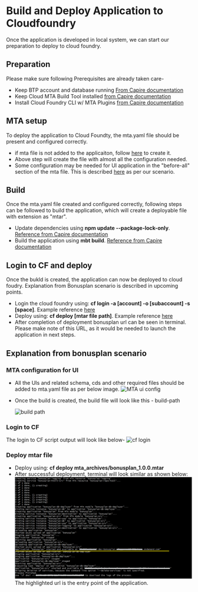 # Build and Deploy Application to Cloudfoundry
Once the application is developed in local system, we can start our preparation to deploy to cloud foundry.

## Preparation 
Please make sure following Prerequisites are already taken care-
* Keep BTP account and database running [From Capire documentation](https://cap.cloud.sap/docs/guides/deployment/to-cf#btp-and-hana)
* Keep Cloud MTA Build Tool installed [ from Capire documentation](https://cap.cloud.sap/docs/guides/deployment/to-cf#mbt)
* Install Cloud Foundry CLI w/ MTA Plugins [ from Capire documentation](https://cap.cloud.sap/docs/guides/deployment/to-cf#cf-cli)

## MTA setup
To deploy the application to Cloud Foundty, the mta.yaml file should be present and configured correctly.
* if mta file is not added to the applicaiton, follow [here](https://cap.cloud.sap/docs/get-started/grow-as-you-go#deploy-to-cloud) to create it.
* Above step will create the file with almost all the configuration needed.
* Some configuration may be needed for UI application in the "before-all" section of the mta file. This is described [here](#mta-configuration-for-ui) as per our scenario.

## Build
Once the mta.yaml file created and configured correctly, following steps can be followed to build the application, which will create a deployable file with extension as "mtar".
* Update dependencies using **npm update --package-lock-only**. [Reference from Capire documentation](https://cap.cloud.sap/docs/guides/deployment/to-cf#freeze-dependencies)
* Build the application using **mbt build**. [Reference from Capire documentation](https://cap.cloud.sap/docs/guides/deployment/to-cf#assemble-with-mbt-build)

## Login to CF and deploy
Once the bukld is created, the application can now be deployed to cloud foudry. Explanation from Bonusplan scenario is described in upcoming points.
* Login the cloud foundry using:
**cf login -a [account] -o [subaccount] -s [space]**. Example reference [here](#login-to-cf)
* Deploy using: **cf deploy [mtar file path]**. Example reference [here](#deploy-mtar-file)
* After completion of deployment bonusplan url can be seen in terminal. Please make note of this URL, as it would be needed to launch the application in next steps.

## Explanation from bonusplan scenario

### MTA configuration for UI
* All the UIs and related schema, cds and other required files  should be added to mta.yaml file as per below image.
    ![MTA ui config](../Images/deploy/mta-ui-config.png "mta")

* Once the build is created, the build file will look like this - build-path

    ![build path](../Images/deploy/build-path.png "build path")

### Login to CF
The login to CF script output will look like below-
![cf login](../Images/deploy/cf-login.png "cf login")


### Deploy mtar file
* Deploy using: **cf deploy mta_archives/bonusplan_1.0.0.mtar**
* After successful deployment, terminal will look similar as shown below:
    ![Deployment log](../Images/deployment-log.png "deploy")
The highlighted url is the entry point of the application.
